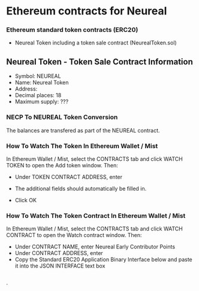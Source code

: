 # Ethereum contracts for Neureal

### Ethereum standard token contracts (ERC20)
- Neureal Token including a token sale contract (NeurealToken.sol)

## Neureal Token - Token Sale Contract Information

- Symbol: NEUREAL
- Name: Neureal Token
- Address: 
- Decimal places: 18
- Maximum supply: ???

### NECP To NEUREAL Token Conversion

The balances are transfered as part of the NEUREAL contract.

### How To Watch The Token In Ethereum Wallet / Mist

In Ethereum Wallet / Mist, select the CONTRACTS tab and click WATCH TOKEN to open the Add token window. Then:

- Under TOKEN CONTRACT ADDRESS, enter 
- The additional fields should automatically be filled in.

- Click OK

### How To Watch The Token Contract In Ethereum Wallet / Mist

In Ethereum Wallet / Mist, select the CONTRACTS tab and click WATCH CONTRACT to open the Watch contract window. Then:

- Under CONTRACT NAME, enter Neureal Early Contributor Points
- Under CONTRACT ADDRESS, enter 
- Copy the Standard ERC20 Application Binary Interface below and paste it into the JSON INTERFACE text box

```javascript

```

.

